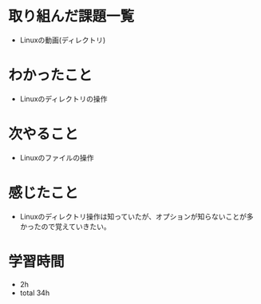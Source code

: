 # 取り組んだ課題一覧
- Linuxの動画(ディレクトリ)

# わかったこと
- Linuxのディレクトリの操作

# 次やること
- Linuxのファイルの操作

# 感じたこと
- Linuxのディレクトリ操作は知っていたが、オプションが知らないことが多かったので覚えていきたい。

# 学習時間
- 2h
- total 34h


